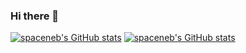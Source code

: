 ### Hi there 👋

[![spaceneb's GitHub stats](https://github-readme-stats.vercel.app/api?username=spaceneb&count_private=true&show_icons=true&bg_color=0,ef08fb,00d4ff&theme=graywhite)](https://github.com/anuraghazra/github-readme-stats)
[![spaceneb's GitHub stats](https://github-readme-stats.vercel.app/api/top-langs?username=spaceneb&count_private=true&show_icons=true&bg_color=0,ef08fb,00d4ff&theme=graywhite)](https://github.com/anuraghazra/github-readme-stats)
